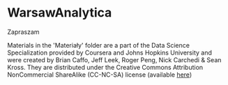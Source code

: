 # WarsawAnalytica
Zapraszam

Materials in the 'Materiały' folder are a part of the Data Science Specialization provided by Coursera and Johns Hopkins University and were created by Brian Caffo, Jeff Leek, Roger Peng, Nick Carchedi & Sean Kross. They are distributed under the Creative Commons Attribution NonCommercial ShareAlike (CC-NC-SA) license (available [here](https://creativecommons.org/licenses/by-nc-sa/4.0/legalcode))
